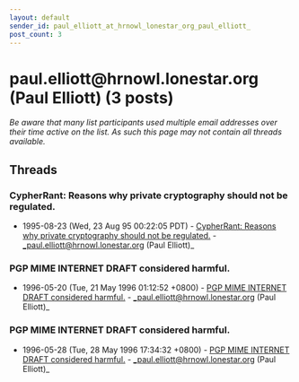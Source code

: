 ```yaml
---
layout: default
sender_id: paul_elliott_at_hrnowl_lonestar_org_paul_elliott_
post_count: 3
---
```


# paul.elliott<span>@</span>hrnowl.lonestar.org (Paul Elliott) (3 posts)

_Be aware that many list participants used multiple email addresses over their time active on the list. As such this page may not contain all threads available._

## Threads

### CypherRant: Reasons why private cryptography should not be regulated.
+ 1995-08-23 (Wed, 23 Aug 95 00:22:05 PDT) - [CypherRant: Reasons why private cryptography should not be regulated.](/archive/1995/08/e5f2613644246d9745cc3f9ac4a3edbc82d7796ecaf0b730b964fa4bee52bd36) - _paul.elliott@hrnowl.lonestar.org (Paul Elliott)_

### PGP MIME INTERNET DRAFT considered harmful.
+ 1996-05-20 (Tue, 21 May 1996 01:12:52 +0800) - [PGP MIME INTERNET DRAFT considered harmful.](/archive/1996/05/807add3014d45ba746f60686096997065ce26c1d66d4aabc6d19c3a3f4fe182e) - _paul.elliott@hrnowl.lonestar.org (Paul Elliott)_

### PGP MIME INTERNET DRAFT considered harmful.
+ 1996-05-28 (Tue, 28 May 1996 17:34:32 +0800) - [PGP MIME INTERNET DRAFT considered harmful.](/archive/1996/05/429d30107ec7d4c0f28faeb9905ee09148b8944cb32db195c6a90bc9075790f0) - _paul.elliott@hrnowl.lonestar.org (Paul Elliott)_

